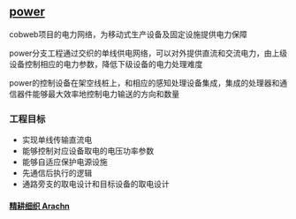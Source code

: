 ﻿## [power](https://github.com/arachn/cobweb) 

cobweb项目的电力网络，为移动式生产设备及固定设施提供电力保障

power分支工程通过交织的单线供电网络，可以对外提供直流和交流电力，由上级设备控制相应的电力参数，降低下级设备的电力处理难度

power的控制设备在架空线桩上，和相应的感知处理设备集成，集成的处理器和通信器件能够最大效率地控制电力输送的方向和数量

### 工程目标

- 实现单线传输直流电
- 能够控制对应设备取电的电压功率参数
- 能够自适应保护电源设施
- 先通信后执行的逻辑
- 通路旁支的取电设计和目标设备的取电设计

####  [精耕细织 Arachn](http://www.arachn.com)
